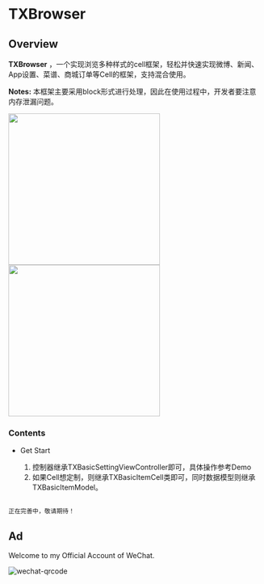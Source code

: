 # TXBrowser

## Overview

**TXBrowser** ，一个实现浏览多种样式的cell框架，轻松并快速实现微博、新闻、App设置、菜谱、商城订单等Cell的框架，支持混合使用。

**Notes:** 本框架主要采用block形式进行处理，因此在使用过程中，开发者要注意内存泄漏问题。

<img src="http://image.tingxins.cn/TXBrowser/browser-setting.png" width=300/> <img src="http://image.tingxins.cn/TXBrowser/browser-jd.png" width=300/>

### Contents

- Get Start

	1. 控制器继承TXBasicSettingViewController即可，具体操作参考Demo
	2. 如果Cell想定制，则继承TXBasicItemCell类即可，同时数据模型则继承TXBasicItemModel。

```

正在完善中，敬请期待！

```

## Ad

Welcome to my Official Account of WeChat.

![wechat-qrcode](http://image.tingxins.cn/adv/wechat-qrcode.jpg)



